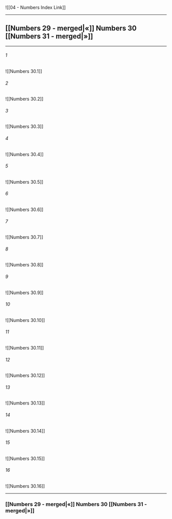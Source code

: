![[04 - Numbers Index Link]]

---
##  [[Numbers 29 - merged|«]] Numbers 30 [[Numbers 31 - merged|»]]

---

###### 1
![[Numbers 30.1]] 

###### 2
![[Numbers 30.2]] 

###### 3
![[Numbers 30.3]] 

###### 4
![[Numbers 30.4]]

###### 5 
![[Numbers 30.5]] 

###### 6
![[Numbers 30.6]] 

###### 7
![[Numbers 30.7]] 

###### 8
![[Numbers 30.8]] 

###### 9
![[Numbers 30.9]] 

###### 10
![[Numbers 30.10]] 

###### 11
![[Numbers 30.11]] 

###### 12
![[Numbers 30.12]]

###### 13
![[Numbers 30.13]] 

###### 14
![[Numbers 30.14]] 

###### 15
![[Numbers 30.15]]

###### 16
![[Numbers 30.16]] 


---
###  [[Numbers 29 - merged|«]] Numbers 30 [[Numbers 31 - merged|»]]